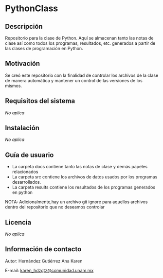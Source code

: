 # PythonClass
## Descripción
Repositorio para la clase de Python. Aquí se almacenan tanto las notas de clase así como todos los programas, resultados, etc. generados a partir de las clases de programación en Python.

## Motivación
Se creó este repositorio con la finalidad de controlar los archivos de la clase de manera automática y mantener un control de las versiones de los mismos.

## Requisitos del sistema
_No aplica_

## Instalación
_No aplica_

## Guía de usuario
* La carpeta docs contiene tanto las notas de clase y demás papeles relacionados
* La carpeta src contiene los archivos de datos usados por los programas desarrollados.
* La carpeta results contiene los resultados de los programas generados en python

NOTA: Adicionalmente,hay un archivo git ignore para aquellos archivos dentro del repositorio que no deseamos controlar

## Licencia
_No aplica_

## Información de contacto
Autor: Hernández Gutiérrez Ana Karen

E-mail: karen_hdzgtz@comunidad.unam.mx
